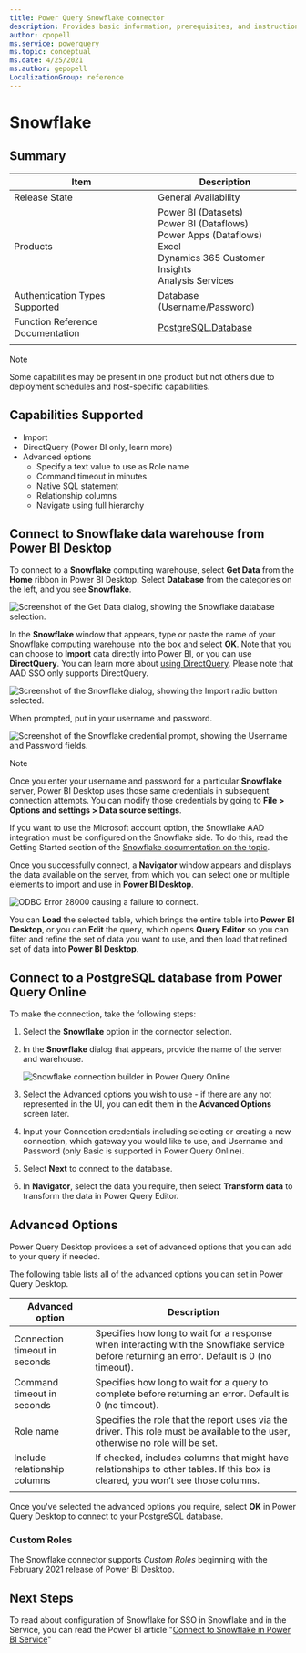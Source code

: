 ```yaml
---
title: Power Query Snowflake connector
description: Provides basic information, prerequisites, and instructions on how to connect to your database, along with native query folding instructions and troubleshooting tips.
author: cpopell
ms.service: powerquery
ms.topic: conceptual
ms.date: 4/25/2021
ms.author: gepopell
LocalizationGroup: reference
---
```


# Snowflake

## Summary

| Item | Description |
| ---- | ----------- |
| Release State | General Availability |
| Products | Power BI (Datasets)<br/>Power BI (Dataflows)<br/>Power Apps (Dataflows)<br/>Excel<br/>Dynamics 365 Customer Insights<br/>Analysis Services |
| Authentication Types Supported | Database (Username/Password) |
| Function Reference Documentation | [PostgreSQL.Database](https://docs.microsoft.com/powerquery-m/postgresql-database) |
| | |

> [!Note]
> Some capabilities may be present in one product but not others due to deployment schedules and host-specific capabilities.
> 
## Capabilities Supported

- Import
- DirectQuery (Power BI only, learn more)
- Advanced options
  - Specify a text value to use as Role name
  - Command timeout in minutes
  - Native SQL statement
  - Relationship columns
  - Navigate using full hierarchy

## Connect to Snowflake data warehouse from Power BI Desktop

To connect to a **Snowflake** computing warehouse, select **Get Data** from the **Home** ribbon in Power BI Desktop. Select **Database** from the categories on the left, and you see **Snowflake**.

![Screenshot of the Get Data dialog, showing the Snowflake database selection.](./media/Snowflake/snowflake-get-data.png)

In the **Snowflake** window that appears, type or paste the name of your Snowflake computing warehouse into the box and select **OK**. Note that you can choose to **Import** data directly into Power BI, or you can use **DirectQuery**. You can learn more about [using DirectQuery](desktop-use-directquery.md). Please note that AAD SSO only supports DirectQuery.

![Screenshot of the Snowflake dialog, showing the Import radio button selected.](./media/Snowflake/snowflake-connection-screen.png)

When prompted, put in your username and password.

![Screenshot of the Snowflake credential prompt, showing the Username and Password fields.](./media/Snowflake/snowflake-authentication.png)

> [!NOTE]
> Once you enter your username and password for a particular **Snowflake** server, Power BI Desktop uses those same credentials in subsequent connection attempts. You can modify those credentials by going to **File > Options and settings > Data source settings**.
> 
> 

If you want to use the Microsoft account option, the Snowflake AAD integration must be configured on the Snowflake side. To do this, read the Getting Started section of the [Snowflake documentation on the topic](https://docs.snowflake.net/manuals/user-guide/oauth-powerbi.html#power-bi-sso-to-snowflake).

Once you successfully connect, a **Navigator** window appears and displays the data available on the server, from which you can select one or multiple elements to import and use in **Power BI Desktop**.

![ODBC Error 28000 causing a failure to connect.](./media/Snowflake/snowflake-odbc-error.png)

You can **Load** the selected table, which brings the entire table into **Power BI Desktop**, or you can **Edit** the query, which opens **Query Editor** so you can filter and refine the set of data you want to use, and then load that refined set of data into **Power BI Desktop**.

## Connect to a PostgreSQL database from Power Query Online

To make the connection, take the following steps:

1. Select the **Snowflake** option in the connector selection.

2. In the **Snowflake** dialog that appears, provide the name of the server and warehouse.

   ![Snowflake connection builder in Power Query Online](./media/Snowflake/snowflake-pqo-advanced.png)

3. Select the Advanced options you wish to use - if there are any not represented in the UI, you can edit them in the **Advanced Options** screen later.

4. Input your Connection credentials including selecting or creating a new connection, which gateway you would like to use, and Username and Password (only Basic is supported in Power Query Online).

5. Select **Next** to connect to the database.

6. In **Navigator**, select the data you require, then select **Transform data** to transform the data in Power Query Editor.

## Advanced Options

Power Query Desktop provides a set of advanced options that you can add to your query if needed.

The following table lists all of the advanced options you can set in Power Query Desktop.

| Advanced option	| Description |
| --------------- | ----------- |
| Connection timeout in seconds | Specifies how long to wait for a response when interacting with the Snowflake service before returning an error. Default is 0 (no timeout).|
| Command timeout in seconds | Specifies how long to wait for a query to complete before returning an error. Default is 0 (no timeout). |
| Role name | Specifies the role that the report uses via the driver. This role must be available to the user, otherwise no role will be set. |
| Include relationship columns | If checked, includes columns that might have relationships to other tables. If this box is cleared, you won’t see those columns. |
| | |

Once you've selected the advanced options you require, select **OK** in Power Query Desktop to connect to your PostgreSQL database.

### Custom Roles

The Snowflake connector supports *Custom Roles* beginning with the February 2021 release of Power BI Desktop.

## Next Steps

To read about configuration of Snowflake for SSO in Snowflake and in the Service, you can read the Power BI article "[Connect to Snowflake in Power BI Service](https://docs.microsoft.com/power-bi/connect-data/service-connect-snowflake)"
